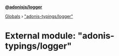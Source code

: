 **[@adonisjs/logger](../README.md)**

[Globals](../README.md) › [&quot;adonis-typings/logger&quot;](_adonis_typings_logger_.md)

# External module: "adonis-typings/logger"

